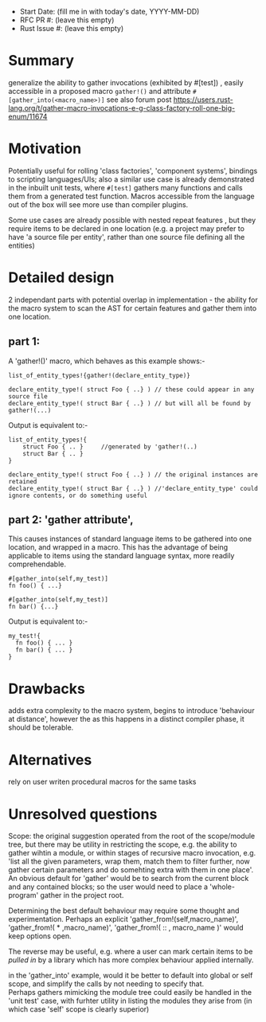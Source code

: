 - Start Date: (fill me in with today's date, YYYY-MM-DD)
- RFC PR #: (leave this empty)
- Rust Issue #: (leave this empty)

# Summary

generalize the ability to gather invocations (exhibited by #[test]) , easily accessible in a proposed macro ```gather!()``` and attribute ```#[gather_into(<macro_name>)]```
see also forum post https://users.rust-lang.org/t/gather-macro-invocations-e-g-class-factory-roll-one-big-enum/11674

# Motivation

Potentially useful for rolling 'class factories', 'component systems', bindings to scripting languages/UIs; also a similar use case is already demonstrated in the inbuilt unit tests, where ```#[test]``` gathers many functions and calls them from a generated test function. Macros accessible from the language out of the box will see more use than compiler plugins.

Some use cases are already possible with nested repeat features , but they require items to be declared in one location (e.g. a project may prefer to have 'a source file per entity', rather than one source file defining all the entities)

# Detailed design

2 independant parts with potential overlap in implementation - the ability for the macro system to scan the AST for certain features and gather them into one location.

## part 1: 
A 'gather!()' macro, which behaves as this example shows:-

    list_of_entity_types!{gather!(declare_entity_type)}
    
    declare_entity_type!( struct Foo { ..} ) // these could appear in any source file
    declare_entity_type!( struct Bar { ..} ) // but will all be found by gather!(...)

Output is equivalent to:-

    list_of_entity_types!{
        struct Foo { .. }     //generated by 'gather!(..)
        struct Bar { .. }
    }
    
    declare_entity_type!( struct Foo { ..} ) // the original instances are retained
    declare_entity_type!( struct Bar { ..} ) //'declare_entity_type' could ignore contents, or do something useful
    
    

## part 2: 'gather attribute', 
This causes instances of standard language items to be gathered into one location, and wrapped in a macro. This has the advantage of being applicable to items using the standard language syntax, more readily comprehendable.


    #[gather_into(self,my_test)]
    fn foo() { ...}
    
    #[gather_into(self,my_test)]
    fn bar() {...}
    
Output is equivalent to:-
    
    my_test!{
      fn foo() { ... }
      fn bar() { ... }
    }
    

# Drawbacks

adds extra complexity to the macro system, begins to introduce 'behaviour at distance', however the as this happens in a distinct compiler phase, it should be tolerable.

# Alternatives

rely on user writen procedural macros for the same tasks


# Unresolved questions

Scope: the original suggestion operated from the root of the scope/module tree, but there may be utility in restricting the scope, e.g. the ability to gather wihtin a module, or within stages of recursive macro invocation, e.g. 'list all the given parameters, wrap them, match them to filter further, now gather certain parameters and do somehting extra with them in one place'.
An obvious default for 'gather' would be to search from the current block and any contained blocks; so the user would need to place a 'whole-program' gather in the project root.

Determining the best default behaviour may require some thought and experimentation. Perhaps an explicit 'gather_from!(self,macro_name)', 'gather_from!( * ,macro_name)', 'gather_from!( :: , macro_name )' would keep options open.

The reverse may be useful, e.g. where a user can mark certain items to be *pulled in* by a library which has more complex behaviour applied internally.

in the 'gather_into' example, would it be better to default into global or self scope, and simplify the calls by not needing to specify that.  
Perhaps gathers mimicking the module tree could easily be handled in the 'unit test' case, with furhter utility in listing the modules they arise from (in which case 'self' scope is clearly superior)
